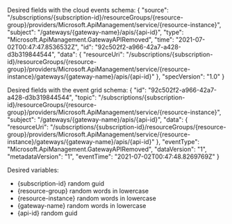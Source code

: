 Desired fields with the cloud events schema:
{
  "source": "/subscriptions/{subscription-id}/resourceGroups/{resource-group}/providers/Microsoft.ApiManagement/service/{resource-instance}",
  "subject": "/gateways/{gateway-name}/apis/{api-id}",
  "type": "Microsoft.ApiManagement.GatewayAPIRemoved",
  "time": "2021-07-02T00:47:47.8536532Z",
  "id": "92c502f2-a966-42a7-a428-d3b319844544",
  "data": {
    "resourceUri": "/subscriptions/{subscription-id}/resourceGroups/{resource-group}/providers/Microsoft.ApiManagement/service/{resource-instance}/gateways/{gateway-name}/apis/{api-id}"
  },
  "specVersion": "1.0"
}

Desired fields with the event grid schema:
{
  "id": "92c502f2-a966-42a7-a428-d3b319844544",
  "topic": "/subscriptions/{subscription-id}/resourceGroups/{resource-group}/providers/Microsoft.ApiManagement/service/{resource-instance}",
  "subject": "/gateways/{gateway-name}/apis/{api-id}",
  "data": {
    "resourceUri": "/subscriptions/{subscription-id}/resourceGroups/{resource-group}/providers/Microsoft.ApiManagement/service/{resource-instance}/gateways/{gateway-name}/apis/{api-id}"
  },
  "eventType": "Microsoft.ApiManagement.GatewayAPIRemoved",
  "dataVersion": "1",
  "metadataVersion": "1",
  "eventTime": "2021-07-02T00:47:48.8269769Z"
}

Desired variables:
- {subscription-id} random guid
- {resource-group} random words in lowercase
- {resource-instance} random words in lowercase
- {gateway-name} random words in lowercase
- {api-id} random guid
